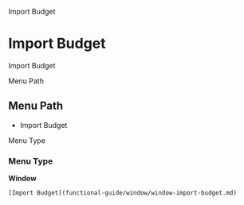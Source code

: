 
Import Budget
# Import Budget


Import Budget

Menu Path
## Menu Path



- Import Budget

Menu Type
### Menu Type

**Window**


```
[Import Budget](functional-guide/window/window-import-budget.md)
```